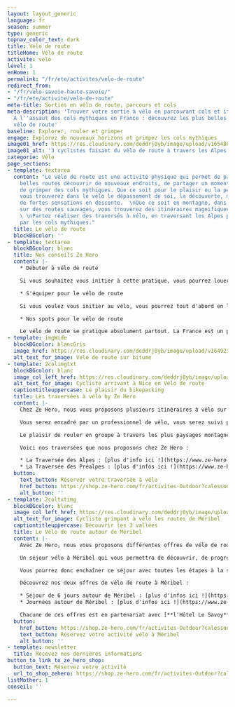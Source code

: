 ```yaml
---
layout: layout_generic
language: fr
season: summer
type: generic
topnav_color_text: dark
title: Vélo de route
titleHome: Vélo de route
activite: velo
level: 1
enHome: 1
permalink: "/fr/ete/activites/velo-de-route"
redirect_from:
- "/fr/velo-savoie-haute-savoie/"
- "/fr/ete/activite/velo-de-route"
meta-title: Sorties en vélo de route, parcours et cols
meta-description: 'Trouver votre sortie à vélo en parcourant cols et itinéraires.
  A l''assaut des cols mythiques en France : découvrez les plus belles régions en
  vélo de route'
baseline: Explorer, rouler et grimper
engage: Explorez de nouveaux horizons et grimpez les cols mythiques
image01_href: https://res.cloudinary.com/deddrj0yb/image/upload/v1654868042/website/summer/munbaik-cycling-clothing-Ot1rw5r6eF8-unsplash.jpg
image01_alt: '3 cyclistes faisant du vélo de route à travers les Alpes ensoleillé '
categorie: Vélo
page_sections:
- template: textarea
  content: "Le vélo de route est une activité physique qui permet de partir sur de
    belles routes découvrir de nouveaux endroits, de partager un moment en groupe,
    de grimper des cols mythiques. Que ce soit pour le plaisir ou la performance,
    vous trouverez dans le vélo le dépassement de soi, la découverte, mais également
    de fortes sensations en descente.  \nQue ce soit en montagne, dans les plaines,
    sur des routes sauvages, vous trouverez des itinéraires magnifiques et surprenants.
    \ \nPartez réaliser des traversés à vélo, en traversant les Alpes par exemple
    par les cols mythiques."
  title: Le vélo de route
  blockBGcolor: ''
- template: textarea
  blockBGcolor: blanc
  title: Nos conseils Ze Hero
  content: |-
    * Débuter à vélo de route

    Si vous souhaitez vous initier à cette pratique, vous pourrez louer un vélo de route, être encadré lors d'une sortie découverte à vélo. Débuter à vélo de route, c'est apprendre à bien pédaler, savoir jouer avec les vitesses et plateaux et surtout bien se positionner sur son vélo. Le vélo demande une bonne condition physique et musculaire. Si vous désirez partir réaliser des traversées tel que les Alpes, les Préalpes ou enchaîner plusieurs journées de vélo autour de Méribel, il est important d'avoir roulé avant. Commencez par des sorties de 1h30 puis augmentez progressivement les heures à vélo tout comme le dénivelé.

    * S'équiper pour le vélo de route

    Si vous voulez vous initier au vélo, vous pourrez tout d'abord en louer un afin de tester et de voir ce qui vous plaît et vous convient. Vous pourrez alors essayer de rouler avec les cales. Ensuite il vous faudra porter un cuissard, un haut zippé avec les poches arrière pour plus de facilités pour ranger vos affaires, une gourde, un casque, des lunettes de soleil. Vous pouvez également prendre des gants spéciaux pour le vélo, un coupe-vent également et bien sûr un petit kit de réparation en cas de crevaison.

    * Nos spots pour le vélo de route

    Le vélo de route se pratique absolument partout. La France est un pays réputé pour le cyclisme et il y a un panel d'itinéraire, de boucle, de traversée et de col mythique. Avec Ze Hero aujourd'hui, nous vous proposons des expériences uniques à travers les Alpes et les Préalpes mais également en Savoie, dans la Tarentaise, autour de Méribel pour découvrir le vélo en montagne.
- template: imgWide
  blockBGcolor: blancGris
  image_href: https://res.cloudinary.com/deddrj0yb/image/upload/v1649234200/website/assets/Recadr%C3%A9es/veloroute.png
  alt_text_for_image: Velo de route sur bitume
- template: 2colimgtxt
  blockBGcolor: blanc
  image_col_left_href: https://res.cloudinary.com/deddrj0yb/image/upload/v1642521347/website/V%C3%A9lo/sejour-en-velo-traversee-des-alpes-nice_jyfbgw.jpg
  alt_text_for_image: Cycliste arrivant à Nice en Vélo de route
  captiontitleuppercase: Le plaisir du bikepacking
  title: Les traversées à vélo by Ze Hero
  content: |-
    Chez Ze Hero, nous vous proposons plusieurs itinéraires à vélo sur plusieurs jours. Pour une expérience unique, vous pourrez rouler à travers les cols des Alpes et des Préalpes, découvrir des paysages grandioses. Des séjours tout compris où vous serez pris en charge totalement pour vos bagages, le logement, les ravitaillements. Vous aurez uniquement à rouler et profiter des routes et des panoramas.

    Vous serez encadré par un professionnel de vélo, vous serez suivi par une voiture-balai afin d'avoir toujours vos affaires à disposition ainsi que tous les ravitaillements nécessaires pour chaque étape.

    Le plaisir de rouler en groupe à travers les plus paysages montagneux et des traversées unique pour finir les pieds dans la mer.

    Voici nos traversées que nous proposons chez Ze Hero :

    * La Traversée des Alpes : [plus d'info ici !](https://www.ze-hero.com/fr/ete/activites/traversee-des-alpes-en-velo)
    * La Traversée des Préalpes : [plus d'infos ici !](https://www.ze-hero.com/fr/ete/activites/traversee-des-pre-alpes-en-velo)
  button:
    text_button: Réserver votre traversée à vélo
    href_button: https://shop.ze-hero.com/fr/activites-Outdoor?calessonstype=all&catypegenderlistsummer=all&calessonsactivitytype=V%C3%A9lo+de+route&start-date=
    alt_button: ''
- template: 2coltxtimg
  blockBGcolor: blanc
  image_col_left_href: https://res.cloudinary.com/deddrj0yb/image/upload/v1643987031/website/V%C3%A9lo/51384836504_bff6429438_k_mkw8t9.jpg
  alt_text_for_image: Cycliste grimpant à vélo les routes de Méribel
  captiontitleuppercase: Découvrir les 3 vallées
  title: Le Vélo de route autour de Méribel
  content: |-
    Avec Ze Hero, nous vous proposons différentes offres de vélo de route autour de Méribel.

    Un séjour vélo à Méribel qui vous permettra de découvrir, de progression dans des décors montagnards. Découvrez alors les vallées de la Tarentaise et de la haute tarentaise, les lacs ainsi que les différents cols, comme le fameux col de la Loze avec des passages très raide, à plus de 20%.

    Vous pourrez donc enchaîner ce séjour avec toutes les étapes à la suite. Sinon vous pouvez sélectionner à la carte les journées où vous voulez rouler si vous préférez ne pas tout enchaîner.

    Découvrez nos deux offres de vélo de route à Méribel :

    * Séjour de 6 jours autour de Méribel : [plus d'infos ici !](https://www.ze-hero.com/fr/ete/activites/velo-de-route-sejour-6-jours-meribel)
    * Journées autour de Méribel : [plus d'infos ici !](https://www.ze-hero.com/fr/ete/activites/velo-de-route-journees-meribel)

    Chacune de ces offres est en partenariat avec [**l'Hôtel Le Savoy**](https://www.ze-hero.com/fr/ete/partenaires/le-savoy-meribel).
  button:
    href_button: https://shop.ze-hero.com/fr/activites-Outdoor?calessonstype=all&catypegenderlistsummer=all&calessonsactivitytype=V%C3%A9lo+de+route&start-date=
    text_button: Réservez votre activité vélo à Méribel
    alt_button: ''
- template: newsletter
  title: Recevez nos dernières informations
button_to_link_to_ze_hero_shop:
  button_text: Réservez votre activité
  url_to_shop_zehero: https://shop.ze-hero.com/fr/activites-Outdoor?calessonstype=all&catypegenderlistsummer=all&calessonsactivitytype=V%C3%A9lo+de+route&start-date=
listMother: 1
conseil: ''

---
```

